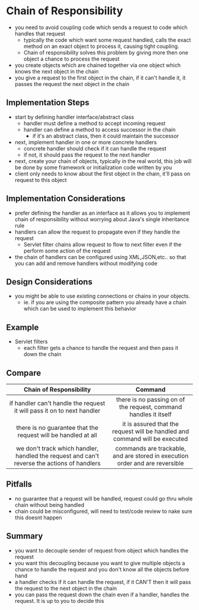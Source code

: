 # Chain of Responsibility
* you need to avoid coupling code which sends a request to code which handles that request
    * typically the code which want some request handled, calls the exact method on an exact object to process it,
    causing tight coupling.
    * Chain of responsibility solves this problem by giving more then one object a chance to process the request
* you create objects which are chained together via one object which knows the next object in the chain
* you give a request to the first object in the chain, if it can't handle it, it passes the request the next object
in the chain 


## Implementation Steps
* start by defining handler interface/abstract class
    * handler must define a method to accept incoming request
    * handler can define a method to access successor in the chain
        * if it's an abstract class, then it could maintain the successor
* next, implement handler in one or more concrete handlers
    * concrete handler should check if it can handle the request
    * if not, it should pass the request to the next handler
* next, create your chain of objects, typically in the real world, this job will be done by some framework or 
initialization code written by you
* client only needs to know about the first object in the chain, it'll pass on request to this object

## Implementation Considerations
* prefer defining the handler as an interface as it allows you to implement chain of responsibility without worrying
about Java's single inheritance rule
* handlers can allow the request to propagate even if they handle the request
    * Servlet filter chains allow request to flow to next filter even if the perform some action of the request
* the chain of handlers can be configured using XML,JSON,etc.. so that you can add and remove handlers without
modifying code
    
## Design Considerations
* you might be able to use existing connections or chains in your objects.
    * ie. if you are using the composite pattern you already have a chain which can be used to implement this behavior
    

## Example
* Servlet filters
    * each filter gets a chance to handle the request and then pass it down the chain


## Compare
Chain of Responsibility | Command
:---:|:---:   
if handler can't handle the request it will pass it on to next handler | there is no passing on of the request, command handles it itself
there is no guarantee that the request will be handled at all | it is assured that the request will be handled and command will be executed
we don't track which handler, handled the request and can't reverse the actions of handlers | commands are trackable, and are stored in execution order and are reversible


## Pitfalls
* no guarantee that a request will be handled, request could go thru whole chain without being handled
* chain could be misconfigured, will need to test/code review to nake sure this doesnt happen

## Summary
* you want to decouple sender of request from object which handles the request
* you want this decoupling because you want to give multiple objects a chance to handle the request and you don't know
all the objects before hand
* a handler checks if it can handle the request, if it CAN'T then it will pass the request to the next object in the chain
* you can pass the request down the chain even if a handler, handles the request. It is up to you to decide this